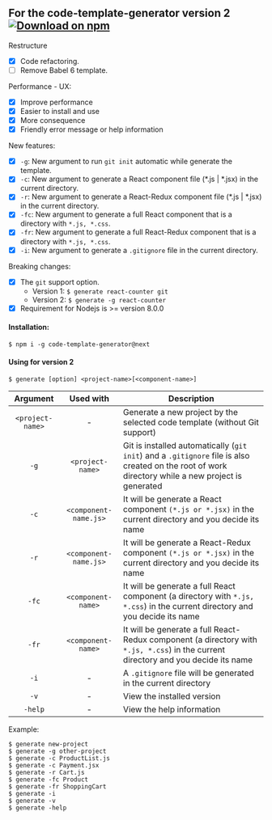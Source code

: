 ## For the code-template-generator version 2 [![Download on npm](https://img.shields.io/badge/npm-v2.0.0.beta-blue.svg)](https://www.npmjs.com/package/code-template-generator/v/alpha)

Restructure
- [x] Code refactoring.
- [ ] Remove Babel 6 template.

Performance - UX:
- [x] Improve performance
- [x] Easier to install and use
- [x] More consequence
- [x] Friendly error message or help information

New features:
- [x] `-g`: New argument to run `git init` automatic while generate the template.
- [x] `-c`: New argument to generate a React component file (*.js | *.jsx) in the current directory.
- [x] `-r`: New argument to generate a React-Redux component file (*.js | *.jsx) in the current directory.
- [x] `-fc`: New argument to generate a full React component that is a directory with `*.js, *.css`.
- [x] `-fr`: New argument to generate a full React-Redux component that is a directory with `*.js, *.css`.
- [x] `-i`: New argument to generate a `.gitignore` file in the current directory.

Breaking changes:
- [x] The `git` support option.
    * Version 1: `$ generate react-counter git`
    * Version 2: `$ generate -g react-counter`
- [x] Requirement for Nodejs is >= version 8.0.0

#### Installation:
`$ npm i -g code-template-generator@next`

#### Using for version 2
`$ generate [option] <project-name>[<component-name>]`

| Argument | Used with | Description |
|:---:|:---:|---|
| `<project-name>` | - |  Generate a new project by the selected code template (without Git support) |
|`-g`|`<project-name>`| Git is installed automatically (`git init`) and a `.gitignore` file is also created on the root of work directory while a new project is generated|
|`-c`|`<component-name.js>`|It will be generate a React component `(*.js or *.jsx)` in the current directory and you decide its name|
|`-r`|`<component-name.js>`|It will be generate a React-Redux component `(*.js or *.jsx)` in the current directory and you decide its name|
|`-fc`|`<component-name>`|It will be generate a full React component (a directory with `*.js, *.css`) in the current directory and you decide its name|
|`-fr`|`<component-name>`|It will be generate a full React-Redux component (a directory with `*.js, *.css`) in the current directory and you decide its name|
| `-i` |-| A `.gitignore` file will be generated in the current directory |
|`-v`|-|View the installed version|
|`-help`|-|View the help information|

Example:
````
$ generate new-project
$ generate -g other-project
$ generate -c ProductList.js
$ generate -c Payment.jsx
$ generate -r Cart.js
$ generate -fc Product
$ generate -fr ShoppingCart
$ generate -i
$ generate -v
$ generate -help
````